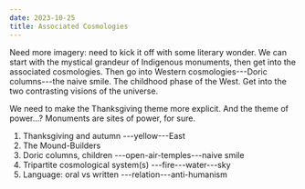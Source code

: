```yaml
---
date: 2023-10-25
title: Associated Cosmologies
---
```


Need more imagery: need to kick it off with some literary wonder. We can start with the mystical grandeur of Indigenous monuments, then get into the associated cosmologies. Then go into Western cosmologies---Doric columns---the naive smile. The childhood phase of the West. Get into the two contrasting visions of the universe.

We need to make the Thanksgiving theme more explicit. And the theme of power...? Monuments are sites of power, for sure.

1. Thanksgiving and autumn
---yellow---East
2. The Mound-Builders
3. Doric columns, children
---open-air-temples---naive smile
4. Tripartite cosmological system(s)
---fire---water---sky
5. Language: oral vs written
---relation---anti-humanism

